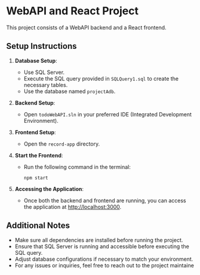 # WebAPI and React Project

This project consists of a WebAPI backend and a React frontend.

## Setup Instructions

1. **Database Setup**: 
   - Use SQL Server.
   - Execute the SQL query provided in `SQLQuery1.sql` to create the necessary tables.
   - Use the database named `projectAdb`.

2. **Backend Setup**:
   - Open `todoWebAPI.sln` in your preferred IDE (Integrated Development Environment).

3. **Frontend Setup**:
   - Open the `record-app` directory.

4. **Start the Frontend**:
   - Run the following command in the terminal:
     ```
     npm start
     ```

5. **Accessing the Application**:
   - Once both the backend and frontend are running, you can access the application at [http://localhost:3000](http://localhost:3000).

## Additional Notes

- Make sure all dependencies are installed before running the project.
- Ensure that SQL Server is running and accessible before executing the SQL query.
- Adjust database configurations if necessary to match your environment.
- For any issues or inquiries, feel free to reach out to the project maintaine
